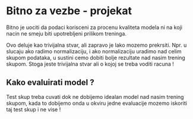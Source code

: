 # Bitno za vezbe - projekat

Bitno je uociti da podaci korisceni za procenu kvaliteta modela ni na koji nacin ne smeju biti upotrebljeni prilikom treninga.

Ovo deluje kao trivijalna stvar, ali zapravo je lako mozemo prekrsiti. 
Npr. u slucaju ako radimo normalizaciju, i ako normalizaciju uradimo nad celim skupom podataka, u sustini cemo dobiti bolje rezultate nad nasim trening skupom.
Stoga jeste trivijalna stvar ali o kojoj se treba voditi racuna !

## Kako evaluirati model ?

Test skup treba cuvati dok ne dobijemo idealan model nad nasim trening skupom, kada to dobijemo onda u okviru jedne evaluacije mozemo iskoriti taj test skup i ne vise !
